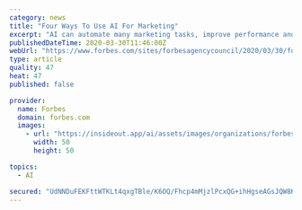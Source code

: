 ```yaml
---
category: news
title: "Four Ways To Use AI For Marketing"
excerpt: "AI can automate many marketing tasks, improve performance and let you get back to work on other important things, like satisfying clients."
publishedDateTime: 2020-03-30T11:46:00Z
webUrl: "https://www.forbes.com/sites/forbesagencycouncil/2020/03/30/four-ways-to-use-ai-for-marketing/"
type: article
quality: 47
heat: 47
published: false

provider:
  name: Forbes
  domain: forbes.com
  images:
    - url: "https://insideout.app/ai/assets/images/organizations/forbes.com-50x50.jpg"
      width: 50
      height: 50

topics:
  - AI

secured: "UdNNDuFEKFttWTKLt4qxgTBle/K6OQ/Fhcp4mMjzlPcxQG+ihHgseAGsJQW8KZU+UhxzZGsCzhuKTJ9XrOZaslPfqBaU+YpjQJfJyEgKpvCvwG97dhrxD797pxQ9ZlT/hv8Etj1Gz6lXOGzu9YTimJMPU2KH5xJXd/x9EVKw75X8qMpj8exPhK604fPvj2cnsyah7y6RFbUiZdkGV0fj7HDL9eX0zQoLu2Hv+jcqLzjOQ6w+Reiq6j1LMrt2jg23IvkDEXGiVX6aMeRT+tT3VzTFTcDN4ssbGTko71oakwQQ09W7T4eb9IYB14/B7+9jnTjS6RAjwsl0GwTh9+UIoKt6i6O8ko7vczq18fascOgBkoEHxwtoYlBzHS7/+NxaMJKmK2q/UVE7Eri8Vb6VNUXxBSulHnS+H3exYRo1jEFHfbAliJRDpT0KWV7RWPTGtp0dV9jwEAD6N0vrLqO5HnMA6PkKTtooRdbOoTBSBW4=;gV5l3G2pE7oTzmyrfkdrvw=="
---
```


